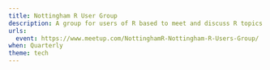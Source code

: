 ```yaml
---
title: Nottingham R User Group
description: A group for users of R based to meet and discuss R topics and to promote the use of R.
urls:
  event: https://www.meetup.com/NottinghamR-Nottingham-R-Users-Group/
when: Quarterly
theme: tech
---
```

